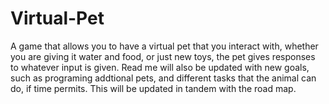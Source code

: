 # Virtual-Pet
A game that allows you to have a virtual pet that you interact with, whether you are giving it water and food, or just new toys, the pet gives responses to whatever input is given. Read me will also be updated with new goals, such as programing addtional pets, and different tasks that the animal can do, if time permits. This will be updated in tandem with the road map.
